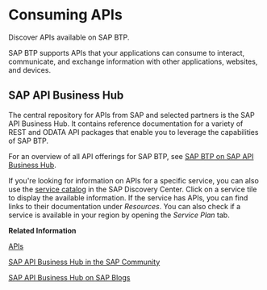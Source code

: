 <!-- loiod4cae3e931014deaa75ecc8efd179eda -->

# Consuming APIs

Discover APIs available on SAP BTP.

SAP BTP supports APIs that your applications can consume to interact, communicate, and exchange information with other applications, websites, and devices.



<a name="loiod4cae3e931014deaa75ecc8efd179eda__section_cws_pdb_snb"/>

## SAP API Business Hub

The central repository for APIs from SAP and selected partners is the SAP API Business Hub. It contains reference documentation for a variety of REST and ODATA API packages that enable you to leverage the capabilities of SAP BTP.

For an overview of all API offerings for SAP BTP, see [SAP BTP on SAP API Business Hub](https://api.sap.com/search?searchterm=sab%20btp&tab=APIs&top=12).

If you're looking for information on APIs for a specific service, you can also use the [service catalog](https://discovery-center.cloud.sap/viewServices) in the SAP Discovery Center. Click on a service tile to display the available information. If the service has APIs, you can find links to their documentation under *Resources*. You can also check if a service is available in your region by opening the *Service Plan* tab.

**Related Information**  


[APIs](../10_concepts/apis-d1d1107.md "Discover and consume APIs to manage, build, and extend the core capabilities of SAP BTP.")

[SAP API Business Hub in the SAP Community](https://answers.sap.com/tags/86cfb43d-204e-485e-a52d-41d9e73a5cd8)

[SAP API Business Hub on SAP Blogs](https://blogs.sap.com/tags/86cfb43d-204e-485e-a52d-41d9e73a5cd8/)

